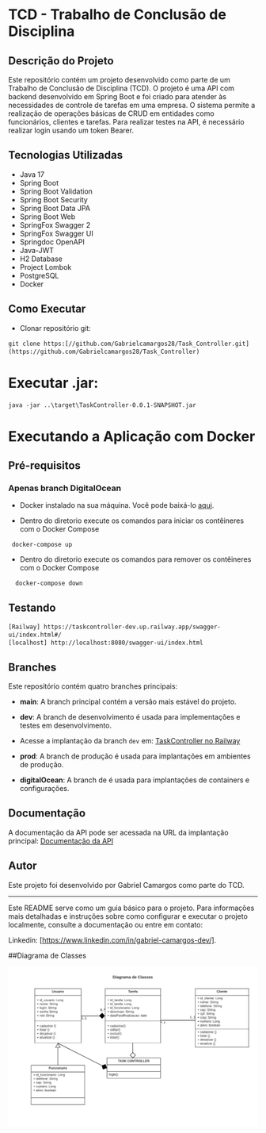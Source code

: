 # TCD - Trabalho de Conclusão de Disciplina

## Descrição do Projeto

Este repositório contém um projeto desenvolvido como parte de um Trabalho de Conclusão de Disciplina (TCD). O projeto é uma API com backend desenvolvido em Spring Boot e foi criado para atender às necessidades de controle de tarefas em uma empresa. O sistema permite a realização de operações básicas de CRUD em entidades como funcionários, clientes e tarefas. Para realizar testes na API, é necessário realizar login usando um token Bearer.

## Tecnologias Utilizadas

- Java 17
- Spring Boot
- Spring Boot Validation
- Spring Boot Security
- Spring Boot Data JPA
- Spring Boot Web
- SpringFox Swagger 2
- SpringFox Swagger UI
- Springdoc OpenAPI
- Java-JWT
- H2 Database
- Project Lombok
- PostgreSQL
- Docker

## Como Executar

- Clonar repositório git:
```
git clone https:[//github.com/Gabrielcamargos28/Task_Controller.git](https://github.com/Gabrielcamargos28/Task_Controller)
```

# Executar .jar:
```
java -jar ..\target\TaskController-0.0.1-SNAPSHOT.jar
```
# Executando a Aplicação com Docker

## Pré-requisitos
### Apenas branch DigitalOcean

- Docker instalado na sua máquina. Você pode baixá-lo [aqui](https://www.docker.com/get-started).

- Dentro do diretorio execute os comandos para iniciar os contêineres com o Docker Compose

 ```
  docker-compose up
 ```

- Dentro do diretorio execute os comandos para remover os contêineres com o Docker Compose

```
  docker-compose down
```
  
## Testando

```
[Railway] https://taskcontroller-dev.up.railway.app/swagger-ui/index.html#/
[localhost] http://localhost:8080/swagger-ui/index.html
```

## Branches

Este repositório contém quatro branches principais:

- **main**: A branch principal contém a versão mais estável do projeto.

- **dev**: A branch de desenvolvimento é usada para implementações e testes em desenvolvimento.
- Acesse a implantação da branch `dev` em: [TaskController no Railway](https://taskcontroller-dev.up.railway.app/swagger-ui/index.html/)


- **prod**: A branch de produção é usada para implantações em ambientes de produção.
-  **digitalOcean**: A branch de é usada para implantações de containers e configurações.
  
## Documentação

A documentação da API pode ser acessada na URL da implantação principal: [Documentação da API](https://taskcontroller-dev.up.railway.app/swagger-ui/index.html/)

## Autor

Este projeto foi desenvolvido por Gabriel Camargos como parte do TCD.

---

Este README serve como um guia básico para o projeto. Para informações mais detalhadas e instruções sobre como configurar e executar o projeto localmente, consulte a documentação ou entre em contato:

Linkedin: [https://www.linkedin.com/in/gabriel-camargos-dev/].

##Diagrama de Classes

![Diagrama de classes](https://github.com/Gabrielcamargos28/Task_Controller/blob/main/Diagrama%20de%20classes.png)
